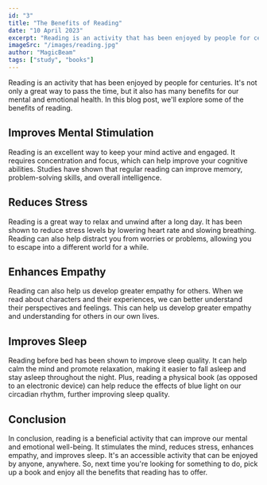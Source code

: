 ```yaml
---
id: "3"
title: "The Benefits of Reading"
date: "10 April 2023"
excerpt: "Reading is an activity that has been enjoyed by people for centuries. It's not only a great way to pass the time, but it also has many benefits for our mental and emotional health. In this blog post, we'll explore some of the benefits of reading."
imageSrc: "/images/reading.jpg"
author: "MagicBeam"
tags: ["study", "books"]
---
```


Reading is an activity that has been enjoyed by people for centuries. It's not only a great way to pass the time, but it also has many benefits for our mental and emotional health. In this blog post, we'll explore some of the benefits of reading.

## Improves Mental Stimulation

Reading is an excellent way to keep your mind active and engaged. It requires concentration and focus, which can help improve your cognitive abilities. Studies have shown that regular reading can improve memory, problem-solving skills, and overall intelligence.

## Reduces Stress

Reading is a great way to relax and unwind after a long day. It has been shown to reduce stress levels by lowering heart rate and slowing breathing. Reading can also help distract you from worries or problems, allowing you to escape into a different world for a while.

## Enhances Empathy

Reading can also help us develop greater empathy for others. When we read about characters and their experiences, we can better understand their perspectives and feelings. This can help us develop greater empathy and understanding for others in our own lives.

## Improves Sleep

Reading before bed has been shown to improve sleep quality. It can help calm the mind and promote relaxation, making it easier to fall asleep and stay asleep throughout the night. Plus, reading a physical book (as opposed to an electronic device) can help reduce the effects of blue light on our circadian rhythm, further improving sleep quality.

## Conclusion

In conclusion, reading is a beneficial activity that can improve our mental and emotional well-being. It stimulates the mind, reduces stress, enhances empathy, and improves sleep. It's an accessible activity that can be enjoyed by anyone, anywhere. So, next time you're looking for something to do, pick up a book and enjoy all the benefits that reading has to offer.
